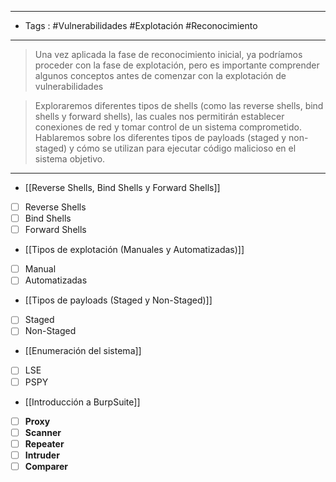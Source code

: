 
-----
- Tags : #Vulnerabilidades #Explotación #Reconocimiento
-----

>Una vez aplicada la fase de reconocimiento inicial, ya podríamos proceder con la fase de explotación, pero es importante comprender algunos conceptos antes de comenzar con la explotación de vulnerabilidades

>Exploraremos diferentes tipos de shells (como las reverse shells, bind shells y forward shells), las cuales nos permitirán establecer conexiones de red y tomar control de un sistema comprometido. Hablaremos sobre los diferentes tipos de payloads (staged y non-staged) y cómo se utilizan para ejecutar código malicioso en el sistema objetivo.

---

- [[Reverse Shells, Bind Shells y Forward Shells]]

- [ ] Reverse Shells
- [ ] Bind Shells 
- [ ] Forward Shells

- [[Tipos de explotación (Manuales y Automatizadas)]]
- [ ] Manual
- [ ] Automatizadas

- [[Tipos de payloads (Staged y Non-Staged)]]
- [ ] Staged 
- [ ] Non-Staged

- [[Enumeración del sistema]]
- [ ] LSE
- [ ] PSPY

- [[Introducción a BurpSuite]]
- [ ]  **Proxy**
- [ ] **Scanner**
- [ ] **Repeater**
- [ ] **Intruder**
- [ ] **Comparer**